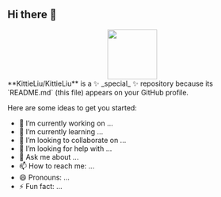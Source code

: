 ## Hi there 👋

<div id="header" align="center">
  <img src="https://media.giphy.com/media/WRKtGvHUZkxPqnAgxO/giphy.gif" width="100" />
</div>
**KittieLiu/KittieLiu** is a ✨ _special_ ✨ repository because its `README.md` (this file) appears on your GitHub profile.

Here are some ideas to get you started:

- 🔭 I’m currently working on ...
- 🌱 I’m currently learning ...
- 👯 I’m looking to collaborate on ...
- 🤔 I’m looking for help with ...
- 💬 Ask me about ...
- 📫 How to reach me: ...
- 😄 Pronouns: ...
- ⚡ Fun fact: ...

